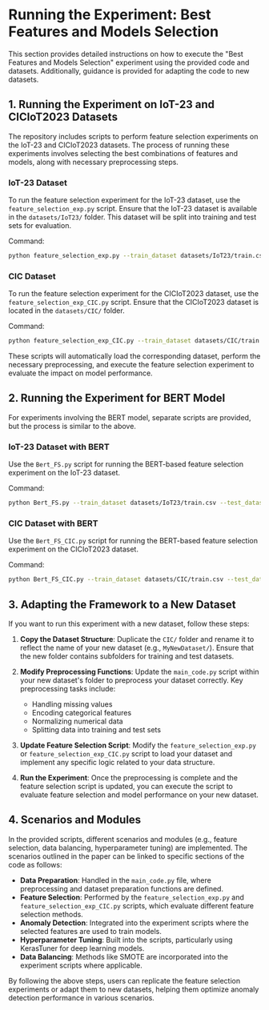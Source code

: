 
# Running the Experiment: Best Features and Models Selection

This section provides detailed instructions on how to execute the "Best Features and Models Selection" experiment using the provided code and datasets. Additionally, guidance is provided for adapting the code to new datasets.

## 1. Running the Experiment on IoT-23 and CICIoT2023 Datasets

The repository includes scripts to perform feature selection experiments on the IoT-23 and CICIoT2023 datasets. The process of running these experiments involves selecting the best combinations of features and models, along with necessary preprocessing steps.

### IoT-23 Dataset
To run the feature selection experiment for the IoT-23 dataset, use the `feature_selection_exp.py` script. Ensure that the IoT-23 dataset is available in the `datasets/IoT23/` folder. This dataset will be split into training and test sets for evaluation.

Command:
```bash
python feature_selection_exp.py --train_dataset datasets/IoT23/train.csv --test_dataset datasets/IoT23/test.csv --output results_iot23.csv
```

### CIC Dataset
To run the feature selection experiment for the CICIoT2023 dataset, use the `feature_selection_exp_CIC.py` script. Ensure that the CICIoT2023 dataset is located in the `datasets/CIC/` folder.

Command:
```bash
python feature_selection_exp_CIC.py --train_dataset datasets/CIC/train.csv --test_dataset datasets/CIC/test.csv --output results_cic.csv
```

These scripts will automatically load the corresponding dataset, perform the necessary preprocessing, and execute the feature selection experiment to evaluate the impact on model performance.

## 2. Running the Experiment for BERT Model

For experiments involving the BERT model, separate scripts are provided, but the process is similar to the above.

### IoT-23 Dataset with BERT
Use the `Bert_FS.py` script for running the BERT-based feature selection experiment on the IoT-23 dataset.

Command:
```bash
python Bert_FS.py --train_dataset datasets/IoT23/train.csv --test_dataset datasets/IoT23/test.csv --output results_bert_iot23.csv
```

### CIC Dataset with BERT
Use the `Bert_FS_CIC.py` script for running the BERT-based feature selection experiment on the CICIoT2023 dataset.

Command:
```bash
python Bert_FS_CIC.py --train_dataset datasets/CIC/train.csv --test_dataset datasets/CIC/test.csv --output results_bert_cic.csv
```

## 3. Adapting the Framework to a New Dataset

If you want to run this experiment with a new dataset, follow these steps:

1. **Copy the Dataset Structure**: Duplicate the `CIC/` folder and rename it to reflect the name of your new dataset (e.g., `MyNewDataset/`). Ensure that the new folder contains subfolders for training and test datasets.

2. **Modify Preprocessing Functions**: Update the `main_code.py` script within your new dataset's folder to preprocess your dataset correctly. Key preprocessing tasks include:
   - Handling missing values
   - Encoding categorical features
   - Normalizing numerical data
   - Splitting data into training and test sets

3. **Update Feature Selection Script**: Modify the `feature_selection_exp.py` or `feature_selection_exp_CIC.py` script to load your dataset and implement any specific logic related to your data structure.

4. **Run the Experiment**: Once the preprocessing is complete and the feature selection script is updated, you can execute the script to evaluate feature selection and model performance on your new dataset.

## 4. Scenarios and Modules
In the provided scripts, different scenarios and modules (e.g., feature selection, data balancing, hyperparameter tuning) are implemented. The scenarios outlined in the paper can be linked to specific sections of the code as follows:

- **Data Preparation**: Handled in the `main_code.py` file, where preprocessing and dataset preparation functions are defined.
- **Feature Selection**: Performed by the `feature_selection_exp.py` and `feature_selection_exp_CIC.py` scripts, which evaluate different feature selection methods.
- **Anomaly Detection**: Integrated into the experiment scripts where the selected features are used to train models.
- **Hyperparameter Tuning**: Built into the scripts, particularly using KerasTuner for deep learning models.
- **Data Balancing**: Methods like SMOTE are incorporated into the experiment scripts where applicable.

By following the above steps, users can replicate the feature selection experiments or adapt them to new datasets, helping them optimize anomaly detection performance in various scenarios.
